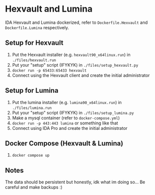 # Hexvault and Lumina
IDA Hexvault and Lumina dockerized, refer to `Dockerfile.Hexvault` and `Dockerfile.Lumina` respectively.

## Setup for Hexvault
1. Put the Hexvault installer (e.g. `hexvault90_x64linux.run`) in `./files/hexvault.run`
2. Put your "setup" script (IFYKYK) in `./files/setup_hexvault.py`
3. `docker run -p 65433:65433 hexvault`
4. Connect using the Hexvault client and create the initial administrator

## Setup for Lumina
1. Put the lumina installer (e.g. `lumina90_x64linux.run`) in `./files/lumina.run`
2. Put your "setup" script (IFYKYK) in `./files/setup_lumina.py`
3. Make a mysql container (refer to `docker-compose.yml`)
4. `docker run -p 443:443 lumina` or something like that
5. Connect using IDA Pro and create the initial administrator

## Docker Compose (Hexvault & Lumina)
1. `docker compose up`

## Notes
The data should be persistent but honestly, idk what im doing so... Be careful and make backups :)
